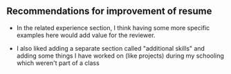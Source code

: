 ## Recommendations for improvement of resume

- In the related experience section, I think having some more specific examples here would add value for the reviewer.

- I also liked adding a separate section called "additional skills" and adding some things I have worked on (like projects) during my schooling which weren't part of a class